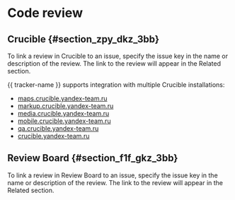 # Code review

## Crucible {#section_zpy_dkz_3bb}

To link a review in Crucible to an issue, specify the issue key in the name or description of the review. The link to the review will appear in the Related section.

{{ tracker-name }}  supports integration with multiple Crucible installations:

- [maps.crucible.yandex-team.ru](https://maps.crucible.yandex-team.ru)
- [markup.crucible.yandex-team.ru](https://markup.crucible.yandex-team.ru)
- [media.crucible.yandex-team.ru](https://media.crucible.yandex-team.ru)
- [mobile.crucible.yandex-team.ru](https://mobile.crucible.yandex-team.ru)
- [qa.crucible.yandex-team.ru](https://qa.crucible.yandex-team.ru)
- [crucible.yandex-team.ru](https://crucible.yandex-team.ru)

## Review Board {#section_f1f_gkz_3bb}

To link a review in Review Board to an issue, specify the issue key in the name or description of the review. The link to the review will appear in the Related section.

